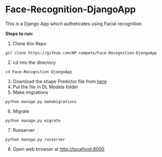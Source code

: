 # Face-Recognition-DjangoApp

This is a Django App which autheticates using Facial recognition

**Steps to run:**
1. Clone this Repo
```
git clone https://github.com/NP-compete/Face-Recognition-DjangoApp
```
2. cd into the directory
```
cd Face-Recognition-DjangoApp
```
3. Download the shape Predictor file from [here](https://drive.google.com/file/d/12yzYGzXu8LZz0Zi4-89Qu90WPMuyoQBX/view?usp=sharing)
4. Put the file in DL Models folder
5. Make migrations
```
python manage.py makemigrations
```
6. Migrate
```
python manage.py migrate
```
7. Runserver
```
python manage.py runserver
```
8. Open web browser at [http://localhost:8000](http://localhost:8000])
